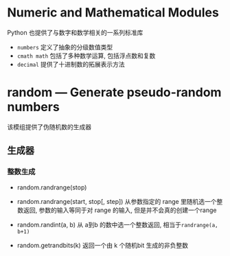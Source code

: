 # Numeric and Mathematical Modules

Python 也提供了与数字和数学相关的一系列标准库  

* `numbers` 定义了抽象的分级数值类型
* `cmath math` 包括了多种数学运算, 包括浮点数和复数
* `decimal` 提供了十进制数的拓展表示方法


# random — Generate pseudo-random numbers

该模组提供了伪随机数的生成器  


## 生成器


### 整数生成


*  random.randrange(stop)
*  random.randrange(start, stop[, step])
从参数指定的 range 里随机选一个整数返回, 参数的输入等同于对 range 的输入, 但是并不会真的创建一个range  

*  random.randint(a, b)
从 a到b 的数中选一个整数返回, 相当于`randrange(a, b+1)`  

*  random.getrandbits(k)
返回一个由 k 个随机bit 生成的非负整数

### 
